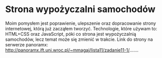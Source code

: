 # Strona wypożyczalni samochodów

Moim pomysłem jest poprawienie, ulepszenie oraz dopracowanie strony internetowej, którą już zacząłem tworzyć. Technologie, które używam to: HTML+CSS oraz JavaScript, póki co strona jest wypożyczalnią samochodów, lecz temat może się zmienić w trakcie. Link do strony na serwerze panoramx: http://panoramx.ift.uni.wroc.pl/~mmagaj/lista11/zadanie11-1/.......
